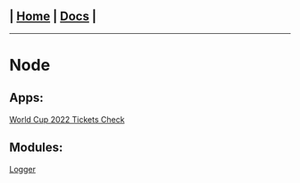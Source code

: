 | [Home](/README.md) | [Docs](/docs/README.md) |
---------------------------------------------------------------

*********************

# Node

## Apps:

[World Cup 2022 Tickets Check](/node/apps/world-cup-2022/world-cup-tickets-check/README.md)

## Modules:

[Logger](/node/modules/nbrest-logger/README.md)
